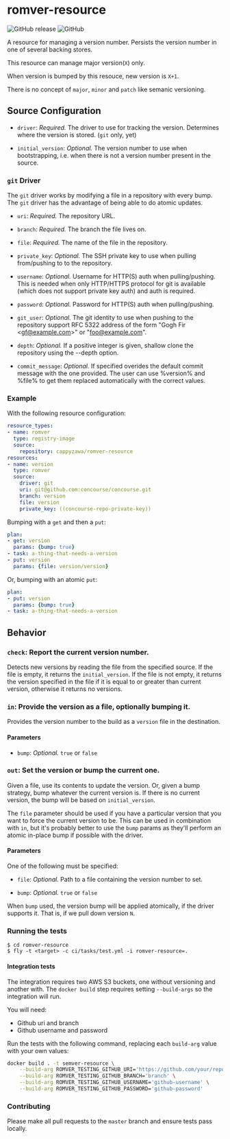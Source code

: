 # romver-resource
![GitHub release](https://img.shields.io/github/release/cappyzawa/romver-resource.svg)
![GitHub](https://img.shields.io/github/license/cappyzawa/romver-resource.svg)

A resource for managing a version number. Persists the version number in one of several backing stores.

This resource can manage major version(`X`) only.

When version is bumped by this resouce, new version is `X+1`.

There is no concept of `major`, `minor` and `patch` like semanic versioning.

## Source Configuration

* `driver`: *Required.* The driver to use for tracking the
  version. Determines where the version is stored. (`git` only, yet)

* `initial_version`: *Optional.* The version number to use when
bootstrapping, i.e. when there is not a version number present in the source.

### `git` Driver

The `git` driver works by modifying a file in a repository with every bump. The
`git` driver has the advantage of being able to do atomic updates.

* `uri`: *Required.* The repository URL.

* `branch`: *Required.* The branch the file lives on.

* `file`: *Required.* The name of the file in the repository.

* `private_key`: *Optional.* The SSH private key to use when pulling from/pushing to to the repository.

* `username`: *Optional.* Username for HTTP(S) auth when pulling/pushing.
   This is needed when only HTTP/HTTPS protocol for git is available (which does not support private key auth)
   and auth is required.

* `password`: *Optional.* Password for HTTP(S) auth when pulling/pushing.

* `git_user`: *Optional.* The git identity to use when pushing to the
  repository support RFC 5322 address of the form "Gogh Fir \<gf@example.com\>" or "foo@example.com".

* `depth`: *Optional.* If a positive integer is given, shallow clone the repository using the --depth option.

* `commit_message`: *Optional.* If specified overides the default commit message with the one provided. The user can use %version% and %file% to get them replaced automatically with the correct values.

### Example

With the following resource configuration:

``` yaml
resource_types:
- name: romver
  type: registry-image
  source:
    repository: cappyzawa/romver-resource
resources:
- name: version
  type: romver
  source:
    driver: git
    uri: git@github.com:concourse/concourse.git
    branch: version
    file: version
    private_key: ((concourse-repo-private-key))
```

Bumping with a `get` and then a `put`:

``` yaml
plan:
- get: version
  params: {bump: true}
- task: a-thing-that-needs-a-version
- put: version
  params: {file: version/version}
```

Or, bumping with an atomic `put`:

``` yaml
plan:
- put: version
  params: {bump: true}
- task: a-thing-that-needs-a-version
```

## Behavior

### `check`: Report the current version number.

Detects new versions by reading the file from the specified source. If the file is empty, it returns the `initial_version`. If the file is not empty, it returns the version specified in the file if it is equal to or greater than current version, otherwise it returns no versions.

### `in`: Provide the version as a file, optionally bumping it.

Provides the version number to the build as a `version` file in the destination.

#### Parameters

* `bump`: *Optional.* `true` or `false`

### `out`: Set the version or bump the current one.

Given a file, use its contents to update the version. Or, given a bump
strategy, bump whatever the current version is. If there is no current version,
the bump will be based on `initial_version`.

The `file` parameter should be used if you have a particular version that you
want to force the current version to be. This can be used in combination with
`in`, but it's probably better to use the `bump` params as they'll
perform an atomic in-place bump if possible with the driver.

#### Parameters

One of the following must be specified:

* `file`: *Optional.* Path to a file containing the version number to set.

* `bump`: *Optional.* `true` or `false`

When `bump` used, the version bump will be applied atomically,
if the driver supports it. That is, if we pull down version `N`. 

### Running the tests
```
$ cd romver-resource
$ fly -t <target> -c ci/tasks/test.yml -i romver-resource=. 
```

#### Integration tests

The integration requires two AWS S3 buckets, one without versioning and another
with. The `docker build` step requires setting `--build-args` so the
integration will run.

You will need:
* Github uri and branch
* Github username and password

Run the tests with the following command, replacing each `build-arg` value with your own values:

```sh
docker build . -t semver-resource \
    --build-arg ROMVER_TESTING_GITHUB_URI='https://github.com/your/repo' \
    --build-arg ROMVER_TESTING_GITHUB_BRANCH='branch' \
    --build-arg ROMVER_TESTING_GITHUB_USERNAME='github-username' \
    --build-arg ROMVER_TESTING_GITHUB_PASSWORD='github-password'
```

### Contributing

Please make all pull requests to the `master` branch and ensure tests pass
locally.
